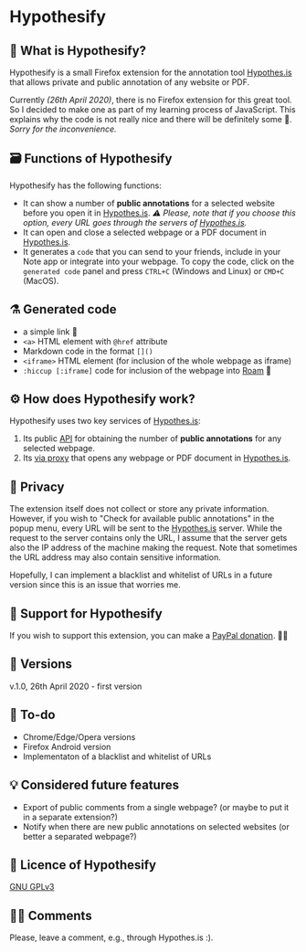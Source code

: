 # Hypothesify
## 🧐 What is Hypothesify?
Hypothesify is a small Firefox extension for the annotation tool [Hypothes.is](https://hypothes.is) that allows private and public annotation of any website or PDF. 

Currently *(26th April 2020)*, there is no Firefox extension for this great tool. So I decided to make one as part of my learning process of JavaScript. This explains why the code is not really nice and there will be definitely some 🐛. *Sorry for the inconvenience.*   


## 🗃 Functions of Hypothesify 
Hypothesify has the following functions: 
- It can show a number of **public annotations** for a selected website before you open it in [Hypothes.is](https://hypothes.is). *⚠ Please, note that if you choose this option,  every URL goes through the servers of [Hypothes.is](https://hypothes.is).* 
- It can open and close a selected webpage or a PDF document in [Hypothes.is](https://hypothes.is).
- It generates a `code` that you can send to your friends, include in your Note app or integrate into your webpage. To copy the code, click on the `generated code`  panel and press `CTRL+C` (Windows and Linux) or `CMD+C` (MacOS). 

## ⚗ Generated code 
  * a simple link 🔗
  * `<a>` HTML element with `@href` attribute  
  * Markdown code in the format `[]()`
  * `<iframe>` HTML element (for inclusion of the whole webpage as iframe)
  * `:hiccup [:iframe]` code for inclusion of the webpage into [Roam](roamresearch.com) 🧠
 

## ⚙ How does Hypothesify work? 
Hypothesify uses two key services of [Hypothes.is](https://hypothes.is): 
1. Its public [API](https://h.readthedocs.io/en/latest/api/) for obtaining the number of **public annotations** for any selected webpage. 
2. Its [via proxy](https://web.hypothes.is/help/what-is-the-via-proxy/) that opens any webpage or PDF document in [Hypothes.is](https://hypothes.is). 

## 🔎 Privacy 
The extension itself does not collect or store any private information. However, if you wish to "Check for available public annotations" in the popup menu, every URL will be sent to the [Hypothes.is](https://hypothes.is) server.  While the request to the server contains only the URL, I assume that the server gets also the IP address of the machine making the request. Note that sometimes the URL address may also contain sensitive information.  

Hopefully, I can implement a blacklist and whitelist of URLs in a future version since this is an issue that worries me. 

## 🎁 Support for Hypothesify  
If you wish to support this extension, you can make a [PayPal donation](
https://www.paypal.com/cgi-bin/webscr?cmd=_s-xclick&hosted_button_id=6AMGMUDRX29XU&source=url). 🤸‍♂️


## 💾 Versions 
v.1.0, 26th April 2020 - first version

## 📌 To-do 
* Chrome/Edge/Opera versions
* Firefox Android version
* Implementaton of a blacklist and whitelist of URLs 

## 💡 Considered future features 
* Export of public comments from a single webpage? (or maybe to put it in a separate extension?)
* Notify when there are new public annotations on selected websites (or better a separated webpage?)

## 📜 Licence of Hypothesify 
[GNU GPLv3](https://choosealicense.com/licenses/gpl-3.0/)

## 🐱‍💻 Comments 
Please, leave a comment, e.g., through Hypothes.is :). 